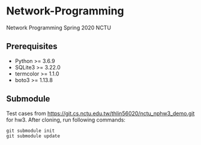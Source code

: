 # Network-Programming
Network Programming Spring 2020 NCTU

## Prerequisites
* Python >= 3.6.9
* SQLite3 >= 3.22.0
* termcolor >= 1.1.0
* boto3 >= 1.13.8

## Submodule
Test cases from https://git.cs.nctu.edu.tw/thlin56020/nctu_nphw3_demo.git for hw3. After cloning, run following commands:
```shell script
git submodule init
git submodule update
```